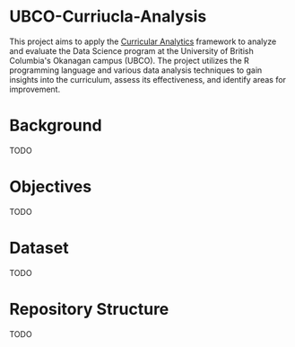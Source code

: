 # UBCO-Curriucla-Analysis

This project aims to apply the [Curricular Analytics](https://arxiv.org/pdf/1811.09676.pdf?_cldee=bWJyb3N0QGFwbHUub3Jn&recipientid=contact-8056a2806787e7118113fc15b4286c00-0740b70b23d84d5e850ffa0487e87409&esid=5e0bbfd1-9f87-e911-a97c-000d3a18cb47) framework to analyze and evaluate the Data Science program at the University of British Columbia's Okanagan campus (UBCO). The project utilizes the R programming language and various data analysis techniques to gain insights into the curriculum, assess its effectiveness, and identify areas for improvement.

# Background

TODO

# Objectives

TODO

# Dataset

TODO

# Repository Structure

TODO